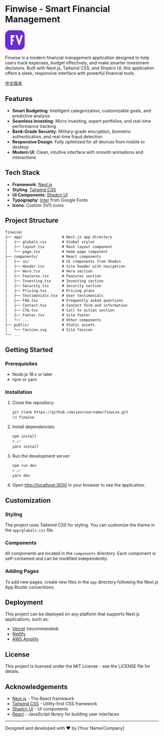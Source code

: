 # Finwise - Smart Financial Management

![Finwise Logo](/public/favicon.svg)

Finwise is a modern financial management application designed to help users track expenses, budget effectively, and make smarter investment decisions. Built with Next.js, Tailwind CSS, and Shadcn UI, this application offers a sleek, responsive interface with powerful financial tools.

[中文版本](./README.md)

## Features

- **Smart Budgeting**: Intelligent categorization, customizable goals, and predictive analysis
- **Seamless Investing**: Micro investing, expert portfolios, and real-time performance tracking
- **Bank-Grade Security**: Military-grade encryption, biometric authentication, and real-time fraud detection
- **Responsive Design**: Fully optimized for all devices from mobile to desktop
- **Modern UI**: Clean, intuitive interface with smooth animations and interactions

## Tech Stack

- **Framework**: [Next.js](https://nextjs.org/)
- **Styling**: [Tailwind CSS](https://tailwindcss.com/)
- **UI Components**: [Shadcn UI](https://ui.shadcn.com/)
- **Typography**: [Inter](https://fonts.google.com/specimen/Inter) from Google Fonts
- **Icons**: Custom SVG icons

## Project Structure

```
finwise/
├── app/                  # Next.js app directory
│   ├── globals.css       # Global styles
│   ├── layout.tsx        # Root layout component
│   └── page.tsx          # Home page component
├── components/           # React components
│   ├── ui/               # UI components from Shadcn
│   ├── Header.tsx        # Site header with navigation
│   ├── Hero.tsx          # Hero section
│   ├── Features.tsx      # Features section
│   ├── Investing.tsx     # Investing section
│   ├── Security.tsx      # Security section
│   ├── Pricing.tsx       # Pricing plans
│   ├── Testimonials.tsx  # User testimonials
│   ├── FAQ.tsx           # Frequently asked questions
│   ├── Contact.tsx       # Contact form and information
│   ├── CTA.tsx           # Call to action section
│   ├── Footer.tsx        # Site footer
│   └── ...               # Other components
├── public/               # Static assets
│   └── favicon.svg       # Site favicon
└── ...
```

## Getting Started

### Prerequisites

- Node.js 18.x or later
- npm or yarn

### Installation

1. Clone the repository:
   ```bash
   git clone https://github.com/yourusername/finwise.git
   cd finwise
   ```

2. Install dependencies:
   ```bash
   npm install
   # or
   yarn install
   ```

3. Run the development server:
   ```bash
   npm run dev
   # or
   yarn dev
   ```

4. Open [http://localhost:3000](http://localhost:3000) in your browser to see the application.

## Customization

### Styling

The project uses Tailwind CSS for styling. You can customize the theme in the `app/globals.css` file.

### Components

All components are located in the `components` directory. Each component is self-contained and can be modified independently.

### Adding Pages

To add new pages, create new files in the `app` directory following the Next.js App Router conventions.

## Deployment

This project can be deployed on any platform that supports Next.js applications, such as:

- [Vercel](https://vercel.com/) (recommended)
- [Netlify](https://www.netlify.com/)
- [AWS Amplify](https://aws.amazon.com/amplify/)

## License

This project is licensed under the MIT License - see the LICENSE file for details.

## Acknowledgements

- [Next.js](https://nextjs.org/) - The React framework
- [Tailwind CSS](https://tailwindcss.com/) - Utility-first CSS framework
- [Shadcn UI](https://ui.shadcn.com/) - UI components
- [React](https://reactjs.org/) - JavaScript library for building user interfaces

---

Designed and developed with ❤️ by [Your Name/Company] 